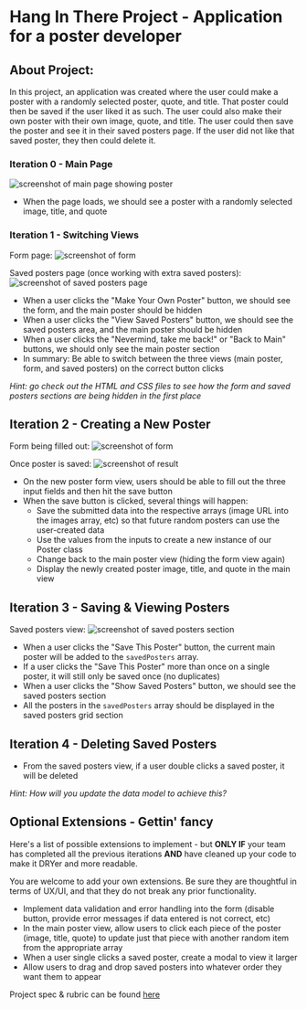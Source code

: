 # Hang In There Project - Application for a poster developer

## About Project:

In this project, an application was created where the user could make a poster with a randomly selected poster, quote, and title. That poster could then be saved if the user liked it as such. The user could also make their own poster with their own image, quote, and title. The user could then save the poster and see it in their saved posters page. If the user did not like that saved poster, they then could delete it. 


### Iteration 0 - Main Page

![screenshot of main page showing poster](/readme-imgs/homepage.png)

- When the page loads, we should see a poster with a randomly selected image, title, and quote

### Iteration 1 - Switching Views

Form page:
![screenshot of form](/readme-imgs/form.png)

Saved posters page (once working with extra saved posters):
![screenshot of saved posters page](/readme-imgs/saved.png)

- When a user clicks the "Make Your Own Poster" button, we should see the form, and the main poster should be hidden
- When a user clicks the "View Saved Posters" button, we should see the saved posters area, and the main poster should be hidden
- When a user clicks the "Nevermind, take me back!" or "Back to Main" buttons, we should only see the main poster section
- In summary: Be able to switch between the three views (main poster, form, and saved posters) on the correct button clicks

_Hint: go check out the HTML and CSS files to see how the form and saved posters sections are being hidden in the first place_

## Iteration 2 - Creating a New Poster

Form being filled out:
![screenshot of form](/readme-imgs/form.png)

Once poster is saved:
![screenshot of result](/readme-imgs/form-result.png)

- On the new poster form view, users should be able to fill out the three input fields and then hit the save button
- When the save button is clicked, several things will happen:
  - Save the submitted data into the respective arrays (image URL into the images array, etc) so that future random posters can use the user-created data
  - Use the values from the inputs to create a new instance of our Poster class
  - Change back to the main poster view (hiding the form view again)
  - Display the newly created poster image, title, and quote in the main view

## Iteration 3 - Saving & Viewing Posters

Saved posters view:
![screenshot of saved posters section](/readme-imgs/saved.png)

- When a user clicks the "Save This Poster" button, the current main poster will be added to the `savedPosters` array.
- If a user clicks the "Save This Poster" more than once on a single poster, it will still only be saved once (no duplicates)
- When a user clicks the "Show Saved Posters" button, we should see the saved posters section
- All the posters in the `savedPosters` array should be displayed in the saved posters grid section

## Iteration 4 - Deleting Saved Posters

- From the saved posters view, if a user double clicks a saved poster, it will be deleted

_Hint: How will you update the data model to achieve this?_

## Optional Extensions - Gettin' fancy

Here's a list of possible extensions to implement - but **ONLY IF** your team has completed all the previous iterations **AND** have cleaned up your code to make it DRYer and more readable.

You are welcome to add your own extensions. Be sure they are thoughtful in terms of UX/UI, and that they do not break any prior functionality.

- Implement data validation and error handling into the form (disable button, provide error messages if data entered is not correct, etc)
- In the main poster view, allow users to click each piece of the poster (image, title, quote) to update just that piece with another random item from the appropriate array
- When a user single clicks a saved poster, create a modal to view it larger
- Allow users to drag and drop saved posters into whatever order they want them to appear


Project spec & rubric can be found [here](https://frontend.turing.io/projects/module-1/hang-in-there.html)
